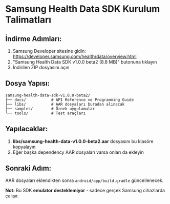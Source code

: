 # Samsung Health Data SDK Kurulum Talimatları

## İndirme Adımları:

1. Samsung Developer sitesine gidin: https://developer.samsung.com/health/data/overview.html
2. "Samsung Health Data SDK v1.0.0 beta2 (8.8 MB)" butonuna tıklayın
3. İndirilen ZIP dosyasını açın

## Dosya Yapısı:
```
samsung-health-data-sdk-v1.0.0-beta2/
├── docs/           # API Reference ve Programming Guide  
├── libs/           # AAR dosyaları buradan alınacak
├── samples/        # Örnek uygulamalar
└── tools/          # Test araçları
```

## Yapılacaklar:

1. **libs/samsung-health-data-v1.0.0-beta2.aar** dosyasını bu klasöre kopyalayın
2. Eğer başka dependency AAR dosyaları varsa onları da ekleyin

## Sonraki Adım:
AAR dosyaları eklendikten sonra `android/app/build.gradle` güncellenecek.

**Not:** Bu SDK **emulator desteklemiyor** - sadece gerçek Samsung cihazlarda çalışır. 